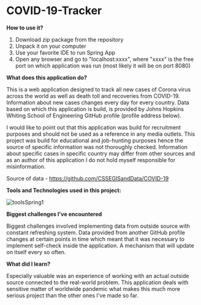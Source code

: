 # COVID-19-Tracker

**How to use it?**

1. Download zip package from the repository
2. Unpack it on your computer
3. Use your favorite IDE to run Spring App
4. Open any browser and go to "localhost:xxxx", where "xxxx" is the free port on which application was run (most likely it will be on port 8080)

**What does this application do?**

This is a web application designed to track all new cases of Corona virus across the world as well as death toll and recoveries from COVID-19. Information about new cases changes every day for every country. Data based on which this application is build, is provided by Johns Hopkins Whiting School of Engineering GitHub profile (profile address below). 

I would like to point out that this application was build for recruitment purposes and should not be used as a reference in any media outlets. This project was build for educational and job-hunting purposes hence the source of specific information was not thoroughly checked. Information about specific cases in specific country may differ from other sources and as an author of this application I do not hold myself responsible for misinformation.

Source of data - https://github.com/CSSEGISandData/COVID-19

**Tools and Technologies used in this project:**

![toolsSpring1](https://user-images.githubusercontent.com/57737385/78133566-ee0ea700-741e-11ea-8741-7009ae9dc3a6.png)

**Biggest challenges I've encountered**

Biggest challenges involved implementing data from outside source with constant refreshing system. Data provided from another GitHub profile changes at certain points in time which meant that it was necessary to implement self-check inside the application. A mechanism that will update on itself every so often.

**What did I learn?**

Especially valuable was an experience of working with an actual outside source connected to the real-world problem. This application deals with sensitive matter of worldwide pandemic what makes this much more serious project than the other ones I've made so far.
